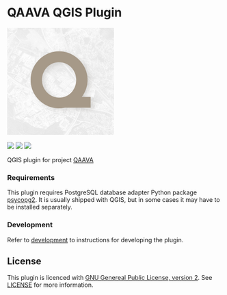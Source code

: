 QAAVA QGIS Plugin
================

<img src="Qaava/resources/icons/icon_hr.png" alt="Logo of Qaava" width="250"/>


![](https://github.com/GispoCoding/qaava-qgis-plugin/workflows/Tests/badge.svg)
![](https://github.com/GispoCoding/qaava-qgis-plugin/workflows/Release/badge.svg)
![](https://github.com/GispoCoding/qaava-qgis-plugin/workflows/Translations/badge.svg)

QGIS plugin for project [QAAVA](https://github.com/GispoCoding/qaava)




### Requirements

This plugin requires PostgreSQL database adapter Python package
[psycopg2](https://pypi.org/project/psycopg2/). It is usually shipped with QGIS, but in 
some cases it may have to be installed separately.

### Development

Refer to [development](docs/development.md) to instructions for developing the plugin.


## License
This plugin is licenced with 
[GNU Genereal Public License, version 2](https://www.gnu.org/licenses/old-licenses/gpl-2.0.en.html). 
See [LICENSE](LICENSE) for more information.

